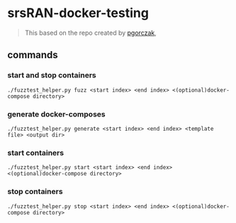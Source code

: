 # srsRAN-docker-testing

> This based on the repo created by [pgorczak](https://github.com/pgorczak),

## commands

### start and stop containers
`./fuzztest_helper.py fuzz <start index> <end index> <(optional)docker-compose directory>`

### generate docker-composes
`./fuzztest_helper.py generate <start index> <end index> <template file> <output dir>`

### start containers
`./fuzztest_helper.py start <start index> <end index> <(optional)docker-compose directory>`

### stop containers
`./fuzztest_helper.py stop <start index> <end index> <(optional)docker-compose directory>`
